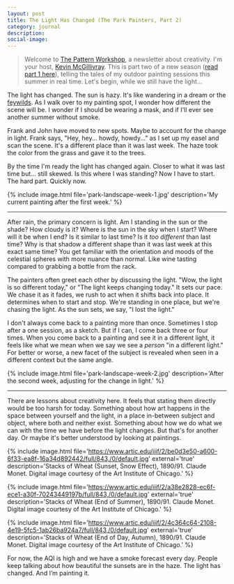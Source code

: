 ```yaml
---
layout: post
title: The Light Has Changed (The Park Painters, Part 2)
category: journal
description:
social-image:
---
```


> Welcome to [The Pattern Workshop](https://patternworkshop.substack.com/), a newsletter about creativity. I'm your host, [Kevin McGillivray](https://twitter.com/kev_mcg). This is part two of a new season ([read part 1 here](https://www.kevinmcgillivray.net/painting-season-part-1/)), telling the tales of my outdoor painting sessions this summer in real time. Let's begin, while we still have the light...

The light has changed. The sun is hazy. It's like wandering in a dream or the [feywilds](https://www.dndbeyond.com/posts/1015-welcome-to-the-feywild-a-beginners-guide-to-the). As I walk over to my painting spot, I wonder how different the scene will be. I wonder if I should be wearing a mask, and if I'll ever see another summer without smoke.

Frank and John have moved to new spots. Maybe to account for the change in light. Frank says, "Hey, hey... howdy, howdy..." as I set up my easel and scan the scene. It's a different place than it was last week. The haze took the color from the grass and gave it to the trees.

By the time I'm ready the light has changed again. Closer to what it was last time but... still skewed. Is this where I was standing? Now I have to start. The hard part. Quickly now.

{% include image.html file='park-landscape-week-1.jpg' description='My current painting after the first week.' %}

---

After rain, the primary concern is light. Am I standing in the sun or the shade? How cloudy is it? Where is the sun in the sky when I start? Where will it be when I end? Is it similar to last time? Is it _too different_ than last time? Why is that shadow a different shape than it was last week at this exact same time? You get familiar with the orientation and moods of the celestial spheres with more nuance than normal. Like wine tasting compared to grabbing a bottle from the rack.

The painters often greet each other by discussing the light. "Wow, the light is so different today," or "The light keeps changing today." It sets our pace. We chase it as it fades, we rush to act when it shifts back into place. It determines when to start and stop. We're standing in one place, but we're chasing the light. As the sun sets, we say, "I lost the light."

I don't always come back to a painting more than once. Sometimes I stop after a one session, as a sketch. But if I can, I come back three or four times. When you come back to a painting and see it in a different light, it feels like what we mean when we say we see a _person_ "in a different light." For better or worse, a new facet of the subject is revealed when seen in a different context but the same angle.

{% include image.html file='park-landscape-week-2.jpg' description='After the second week, adjusting for the change in light.' %}

---

There are lessons about creativity here. It feels that stating them directly would be too harsh for today. Something about how art happens in the space between yourself and the light, in a place in-between subject and object, where both and neither exist. Something about how we do what we can with the time we have before the light changes. But that's for another day. Or maybe it's better understood by looking at paintings.

{% include image.html file='https://www.artic.edu/iiif/2/be0d3e50-a600-6f33-ea8f-16a34d892442/full/843,/0/default.jpg' external='true' description='Stacks of Wheat (Sunset, Snow Effect), 1890/91. Claude Monet. Digital image courtesy of the Art Institute of Chicago.' %}

{% include image.html file='https://www.artic.edu/iiif/2/a38e2828-ec6f-ece1-a30f-70243449197b/full/843,/0/default.jpg' external='true' description='Stacks of Wheat (End of Summer), 1890/91. Claude Monet. Digital image courtesy of the Art Institute of Chicago.' %}

{% include image.html file='https://www.artic.edu/iiif/2/4c364c64-2108-4e19-5fc5-1ab26ba924a7/full/843,/0/default.jpg' external='true' description='Stacks of Wheat (End of Day, Autumn), 1890/91. Claude Monet. Digital image courtesy of the Art Institute of Chicago.' %}




For now, the AQI is high and we have a smoke forecast every day. People keep talking about how beautiful the sunsets are in the haze. The light has changed. And I’m painting it.
